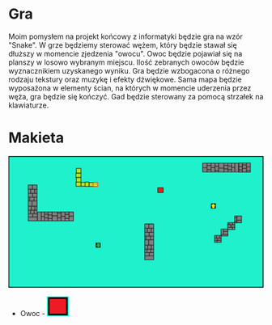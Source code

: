 # Gra
Moim pomysłem na projekt końcowy z informatyki będzie gra na wzór "Snake".
W grze będziemy sterować wężem, który będzie stawał się dłuższy w momencie
zjedzenia "owocu". Owoc będzie pojawiał się na planszy w losowo wybranym miejscu.
Ilość zebranych owoców będzie wyznacznikiem uzyskanego wyniku.
Gra będzie wzbogacona o różnego rodzaju tekstury oraz muzykę i efekty dźwiękowe. 
Sama mapa będzie wyposażona w elementy ścian, na których w momencie uderzenia przez węża, gra będzie się kończyć.
Gad będzie sterowany za pomocą strzałek na klawiaturze.

# Makieta
![Makieta](Snake-makieta.png)
* Owoc - ![Owoc](Owoc.PNG)
